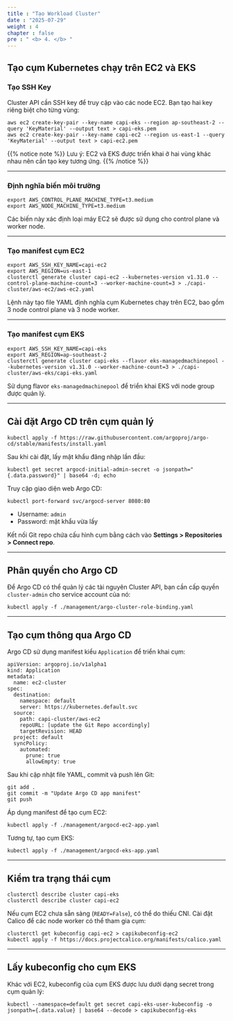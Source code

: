 ```yaml
---
title : "Tạo Workload Cluster"
date : "2025-07-29"
weight : 4
chapter : false
pre : " <b> 4. </b> "
---
```


## Tạo cụm Kubernetes chạy trên EC2 và EKS

### Tạo SSH Key

Cluster API cần SSH key để truy cập vào các node EC2. Bạn tạo hai key riêng biệt cho từng vùng:

```
aws ec2 create-key-pair --key-name capi-eks --region ap-southeast-2 --query 'KeyMaterial' --output text > capi-eks.pem
aws ec2 create-key-pair --key-name capi-ec2 --region us-east-1 --query 'KeyMaterial' --output text > capi-ec2.pem
```

{{% notice note %}}
Lưu ý: EC2 và EKS được triển khai ở hai vùng khác nhau nên cần tạo key tương ứng.
{{% /notice %}}

---

### Định nghĩa biến môi trường

```
export AWS_CONTROL_PLANE_MACHINE_TYPE=t3.medium
export AWS_NODE_MACHINE_TYPE=t3.medium
```

Các biến này xác định loại máy EC2 sẽ được sử dụng cho control plane và worker node.

---

### Tạo manifest cụm EC2

```
export AWS_SSH_KEY_NAME=capi-ec2
export AWS_REGION=us-east-1 
clusterctl generate cluster capi-ec2 --kubernetes-version v1.31.0 --control-plane-machine-count=3 --worker-machine-count=3 > ./capi-cluster/aws-ec2/aws-ec2.yaml
```

Lệnh này tạo file YAML định nghĩa cụm Kubernetes chạy trên EC2, bao gồm 3 node control plane và 3 node worker.

---

### Tạo manifest cụm EKS

```
export AWS_SSH_KEY_NAME=capi-eks
export AWS_REGION=ap-southeast-2
clusterctl generate cluster capi-eks --flavor eks-managedmachinepool --kubernetes-version v1.31.0 --worker-machine-count=3 > ./capi-cluster/aws-eks/capi-eks.yaml
```

Sử dụng flavor `eks-managedmachinepool` để triển khai EKS với node group được quản lý.

---

## Cài đặt Argo CD trên cụm quản lý

```
kubectl apply -f https://raw.githubusercontent.com/argoproj/argo-cd/stable/manifests/install.yaml
```

Sau khi cài đặt, lấy mật khẩu đăng nhập lần đầu:

```
kubectl get secret argocd-initial-admin-secret -o jsonpath="{.data.password}" | base64 -d; echo
```

Truy cập giao diện web Argo CD:

```
kubectl port-forward svc/argocd-server 8080:80
```

- Username: `admin`
- Password: mật khẩu vừa lấy

Kết nối Git repo chứa cấu hình cụm bằng cách vào **Settings > Repositories > Connect repo**.

---

## Phân quyền cho Argo CD

Để Argo CD có thể quản lý các tài nguyên Cluster API, bạn cần cấp quyền `cluster-admin` cho service account của nó:

```
kubectl apply -f ./management/argo-cluster-role-binding.yaml
```

---

## Tạo cụm thông qua Argo CD

Argo CD sử dụng manifest kiểu `Application` để triển khai cụm:

```
apiVersion: argoproj.io/v1alpha1
kind: Application
metadata:
  name: ec2-cluster
spec:
  destination:
    namespace: default
    server: https://kubernetes.default.svc
  source:
    path: capi-cluster/aws-ec2
    repoURL: [update the Git Repo accordingly]
    targetRevision: HEAD
  project: default
  syncPolicy:
    automated:
      prune: true
      allowEmpty: true
```

Sau khi cập nhật file YAML, commit và push lên Git:

```
git add .
git commit -m "Update Argo CD app manifest"
git push
```

Áp dụng manifest để tạo cụm EC2:

```
kubectl apply -f ./management/argocd-ec2-app.yaml
```

Tương tự, tạo cụm EKS:

```
kubectl apply -f ./management/argocd-eks-app.yaml
```

---

## Kiểm tra trạng thái cụm

```
clusterctl describe cluster capi-eks
clusterctl describe cluster capi-ec2
```

Nếu cụm EC2 chưa sẵn sàng (`READY=False`), có thể do thiếu CNI. Cài đặt Calico để các node worker có thể tham gia cụm:

```
clusterctl get kubeconfig capi-ec2 > capikubeconfig-ec2
kubectl apply -f https://docs.projectcalico.org/manifests/calico.yaml
```

---

## Lấy kubeconfig cho cụm EKS

Khác với EC2, kubeconfig của cụm EKS được lưu dưới dạng secret trong cụm quản lý:

```
kubectl --namespace=default get secret capi-eks-user-kubeconfig -o jsonpath={.data.value} | base64 --decode > capikubeconfig-eks
```
